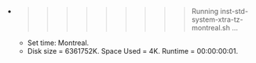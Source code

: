 * >>>>>>>>> Running inst-std-system-xtra-tz-montreal.sh ...
  * Set time: Montreal.
  * Disk size = 6361752K. Space Used = 4K. Runtime = 00:00:00:01.
